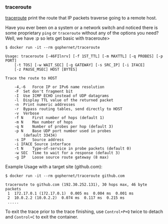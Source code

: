 
### traceroute

[traceroute](http://manpages.ubuntu.com/manpages/jaunty/man8/traceroute-nanog.genuine.8.html) print the route that IP packets traverse going to a remote host.

Have you ever been on a system or a network switch and noticed there is some proprietary `ping` or `traceroute` without any of the options you need? Well, we have :p so lets get basic with traceroute> 

```
$ docker run -it --rm gophernet/traceroute

Usage: traceroute [-46FIlnrv] [-f 1ST_TTL] [-m MAXTTL] [-q PROBES] [-p PORT]
	[-t TOS] [-w WAIT_SEC] [-g GATEWAY] [-s SRC_IP] [-i IFACE]
	[-z PAUSE_MSEC] HOST [BYTES]

Trace the route to HOST

	-4,-6	Force IP or IPv6 name resolution
	-F	Set don't fragment bit
	-I	Use ICMP ECHO instead of UDP datagrams
	-l	Display TTL value of the returned packet
	-n	Print numeric addresses
	-r	Bypass routing tables, send directly to HOST
	-v	Verbose
	-f N	First number of hops (default 1)
	-m N	Max number of hops
	-q N	Number of probes per hop (default 3)
	-p N	Base UDP port number used in probes
		(default 33434)
	-s IP	Source address
	-i IFACE Source interface
	-t N	Type-of-service in probe packets (default 0)
	-w SEC	Time to wait for a response (default 3)
	-g IP	Loose source route gateway (8 max)
```

Example Usage with a target site (github.com):

```
$ docker run -it --rm gophernet/traceroute github.com

traceroute to github.com (192.30.252.131), 30 hops max, 46 byte packets
 1  172.17.0.1 (172.17.0.1)  0.005 ms  0.004 ms  0.001 ms
 2  10.0.2.2 (10.0.2.2)  0.074 ms  0.117 ms  0.215 ms
 .....
```

To exit the trace prior to the trace finishing, use `Control+P+Q` twice to detach and `Control+C` to exit the container.
